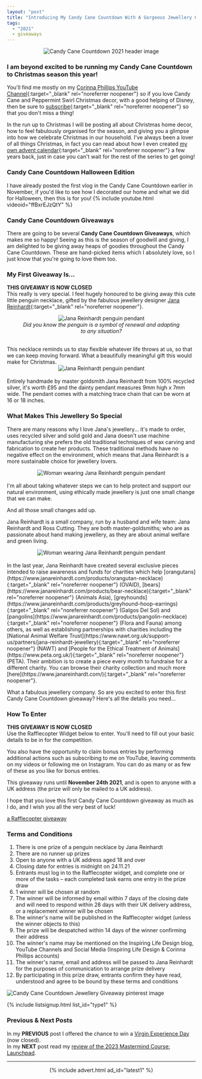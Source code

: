 ```yaml
---
layout: "post"
title: "Introducing My Candy Cane Countdown With A Gorgeous Jewellery Giveaway (GIVEAWAY NOW CLOSED)"
tags:
  - "2021"
  - giveaways
---
```


<center>
    <img src='/i/2021/candycane/candycaneheader.png' alt='Candy Cane Countdown 2021 header image'>
</center>

### I am beyond excited to be running my Candy Cane Countdown to Christmas season this year! 
You'll find me mostly on my [Corinna Phillips YouTube Channel](https://www.youtube.com/channel/UCZCRTrAyc43Xp6-zdR3aG0g){:target="_blank" rel="noreferrer noopener"} so if you love Candy Cane and Peppermint Swirl Christmas decor, with a good helping of Disney, then be sure to [subscribe](https://www.youtube.com/channel/UCZCRTrAyc43Xp6-zdR3aG0g?sub_confirmation=1){:target="_blank" rel="noreferrer noopener"} so that you don't miss a thing!

In the run up to Christmas I will be posting all about Christmas home decor, how to feel fabulously organised for the season, and giving you a glimpse into how we celebrate Christmas in our household. I've always been a lover of all things Christmas, in fact you can read about how I even created [my own advent calendar](/posts/my-2018-advent-calendar.html){:target="_blank" rel="noreferrer noopener"} a few years back, just in case you can't wait for the rest of the series to get going!

### Candy Cane Countdown Halloween Edition
I have already posted the first vlog in the Candy Cane Countdown earlier in November, if you'd like to see how I decorated our home and what we did for Halloween, then this is for you!
{% include youtube.html videoid="ffBxrEJzQtY" %}

### Candy Cane Countdown Giveaways
There are going to be several <b>Candy Cane Countdown Giveaways</b>, which makes me so happy! Seeing as this is the season of goodwill and giving, I am delighted to be giving away heaps of goodies throughout the Candy Cane Countdown. These are hand-picked items which I absolutely love, so I just know that you're going to love them too.

### My First Giveaway Is...
<b>THIS GIVEAWAY IS NOW CLOSED</b><br />
This really is very special. I feel hugely honoured to be giving away this cute little penguin necklace, gifted by the fabulous jewellery designer [Jana Reinhardt](https://www.janareinhardt.com/){:target="_blank" rel="noreferrer noopener"}.
<center>
<figure>
    <img src='/i/2021/candycane/penguin2.jpg' alt='Jana Reinhardt penguin pendant'>
    <figcaption><i>Did you know the penguin is a symbol of renewal and adapting to any situation?</i></figcaption>
</figure>
</center>
<br />
This necklace reminds us to stay flexible whatever life throws at us, so that we can keep moving forward. What a beautifully meaningful gift this would make for Christmas.
<center>
    <img src='/i/2021/candycane/penguin1.jpg' alt='Jana Reinhardt penguin pendant'>
</center>
<br />
Entirely handmade by master goldsmith Jana Reinhardt from 100% recycled silver, it's worth £95 and the dainty pendant measures 9mm high x 7mm wide. The pendant comes with a matching trace chain that can be worn at 16 or 18 inches. 

### What Makes This Jewellery So Special
There are many reasons why I love Jana's jewellery... it's made to order, uses recycled silver and solid gold and Jana doesn't use machine manufacturing she prefers the old traditional techniques of wax carving and fabrication to create her products. These traditional methods have no negative effect on the environment, which means that Jana Reinhardt is a more sustainable choice for jewellery lovers. 
<center>
    <img src='/i/2021/candycane/penguin4.jpg' alt='Woman wearing Jana Reinhardt penguin pendant'>
</center>
<br />
I'm all about taking whatever steps we can to help protect and support our natural environment, using ethically made jewellery is just one small change that we can make.

And all those small changes add up.

Jana Reinhardt is a small company, run by a husband and wife team: Jana Reinhardt and Ross Cutting. They are both master-goldsmiths; who are as passionate about hand making jewellery, as they are about animal welfare and green living. 

<center>
    <img src='/i/2021/candycane/penguin3.jpg' alt='Woman wearing Jana Reinhardt penguin pendant'>
</center>
<br />
In the last year, Jana Reinhardt have created several exclusive pieces intended to raise awareness and funds for charities which help [orangutans](https://www.janareinhardt.com/products/orangutan-necklace){:target="_blank" rel="noreferrer noopener"} (OVAID), [bears](https://www.janareinhardt.com/products/bear-necklace){:target="_blank" rel="noreferrer noopener"} (Animals Asia), [greyhounds](https://www.janareinhardt.com/products/greyhound-hoop-earrings){:target="_blank" rel="noreferrer noopener"} (Galgos Del Sol) and [pangolins](https://www.janareinhardt.com/products/pangolin-necklace){:target="_blank" rel="noreferrer noopener"} (Flora and Fauna) among others, as well as establishing partnerships with charities including the [National Animal Welfare Trust](https://www.nawt.org.uk/support-us/partners/jana-reinhardt-jewellery){:target="_blank" rel="noreferrer noopener"} (NAWT) and [People for the Ethical Treatment of Animals](https://www.peta.org.uk/){:target="_blank" rel="noreferrer noopener"} (PETA). Their ambition is to create a piece every month to fundraise for a different charity. You can browse their charity collection and much more [here](https://www.janareinhardt.com/){:target="_blank" rel="noreferrer noopener"}. 

What a fabulous jewellery company. So are you excited to enter this first Candy Cane Countdown giveaway? Here's all the details you need...

### How To Enter
<b>THIS GIVEAWAY IS NOW CLOSED</b><br />
Use the Rafflecopter Widget below to enter. You'll need to fill out your basic details to be in for the competition.

You also have the opportunity to claim bonus entries by performing additional actions such as subscribing to me on YouTube, leaving comments on my videos or following me on Instagram. You can do as many or as few of these as you like for bonus entries.

This giveaway runs until <b>November 24th 2021</b>, and is open to anyone with a UK address (the prize will only be mailed to a UK address).

I hope that you love this first Candy Cane Countdown giveaway as much as I do, and I wish you all the very best of luck!

<a class="rcptr" href="http://www.rafflecopter.com/rafl/display/be5501da2/" rel="nofollow" data-raflid="be5501da2" data-theme="classic" data-template="" id="rcwidget_w7wlr4es">a Rafflecopter giveaway</a>
<script src="https://widget-prime.rafflecopter.com/launch.js"></script>
 
### Terms and Conditions

1. There is one prize of a penguin necklace by Jana Reinhardt 
2. There are no runner up prizes 
3. Open to anyone with a UK address aged 18 and over
4. Closing date for entries is midnight on 24.11.21
5. Entrants must log in to the Rafflecopter widget, and complete one or more of the tasks – each completed task earns one entry in the prize draw
6. 1 winner will be chosen at random
7. The winner will be informed by email within 7 days of the closing date and will need to respond within 28 days with their UK delivery address, or a replacement winner will be chosen
8. The winner's name will be published in the Rafflecopter widget (unless the winner objects to this)
9. The prize will be despatched within 14 days of the winner confirming their address
10. The winner's name may be mentioned on the Inspiring Life Design blog, YouTube Channels and Social Media (Inspiring Life Design & Corinna Phillips accounts)
11. The winner's name, email and address will be passed to Jana Reinhardt for the purposes of communication to arrange prize delivery
12. By participating in this prize draw, entrants confirm they have read, understood and agree to be bound by these terms and conditions

<!-- Pinterest image -->
![Candy Cane Countdown Jewellery Giveaway pinterest image](/i/2021/candycane/candycanepin.png)

<!-- START EMAIL LIST SIGN-UP: Type 1 -->

{% include listsignup.html list_id="type1" %}

<!-- END EMAIL LIST SIGN-UP: Type 1 -->

### Previous & Next Posts

In my **PREVIOUS** post I offered the chance to win a [Virgin Experience Day](/posts/competition-time.html) (now closed).<br>
In my **NEXT** post read my [review of the 2023 Mastermind Course: Launchpad](/posts/is-launchpad-worth-it.html).
<br>

***

<!-- START ADVERTISER: Latest ad 1 -->
<center>
{% include advert.html ad_id="latest1" %}
</center>
<!-- END ADVERTISER: Latest 1 -->
<br />